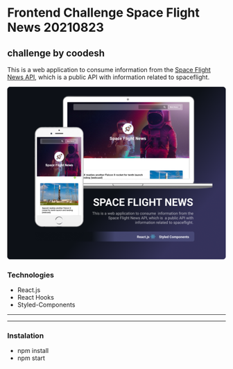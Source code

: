 # Frontend Challenge Space Flight News 20210823 
## challenge by coodesh
This is a web application to consume  information from the [Space Flight News API](https://api.spaceflightnewsapi.net/v3/documentation), which is  a public API with information related to spaceflight.

![presentation](readme.png)

### Technologies
* React.js
* React Hooks
* Styled-Components

---
---

### Instalation
* npm install
* npm start


